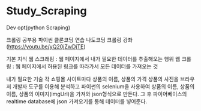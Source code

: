# Study_Scraping
Dev opt(python Scraping)

크롤링 공부용 파이썬 클론코딩 연습
나도코딩 크롤링 강좌 (https://youtu.be/yQ20jZwDjTE)

기본 지식
 웹 스크래핑 : 웹 페이지에서 내가 필요한 데이터를 추출해오는 행위
 웹 크롤링 : 웹 페이지에서 허용된 링크를 따라가서 모든 데이터를 가져오는 것

내가 필요한 기술
 각 쇼핑몰 사이트마다 상품의 이름, 상품의 가격 상품의 사진을 브라우저 개발자 도구를 이용해 분석하고 파이썬의 selenium을 사용하여 상품의 이름, 상품의 이름, 상품의 이미지(imgUrl)을 가져와 json형식으로 만든다.
 그 후 파이어베이스의 realtime database에 json 가져오기를 통해 데이터를 넣어준다.
